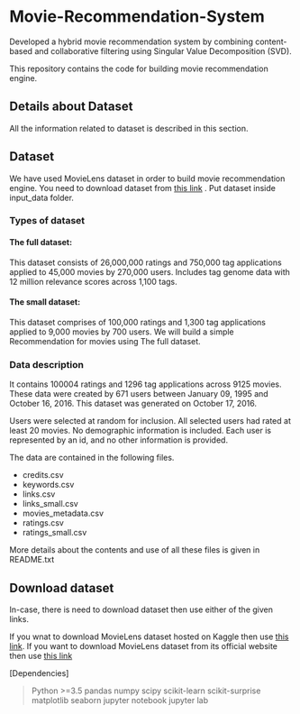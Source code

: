 # Movie-Recommendation-System
Developed a hybrid movie recommendation system by combining content-based and collaborative filtering using Singular Value Decomposition (SVD).

This repository contains the code for building movie recommendation engine.

## Details about Dataset
All the information related to dataset is described in this section.

## Dataset
We have used MovieLens dataset in order to build movie recommendation engine.
You need to download dataset from [this link](https://drive.google.com/drive/folders/1vPNIYje1yasxhqVpprfq16bShO_jrfvc?usp=drive_link) .
Put dataset inside input_data folder.

### Types of dataset
#### The full dataset:
This dataset consists of 26,000,000 ratings and 750,000 tag applications applied to 45,000 movies by 270,000 users. Includes tag genome data with 12 million relevance scores across 1,100 tags.
#### The small dataset:
This dataset comprises of 100,000 ratings and 1,300 tag applications applied to 9,000 movies by 700 users.
We will build a simple Recommendation for movies using The full dataset.

### Data description
It contains 100004 ratings and 1296 tag applications across 9125 movies. These data were created by 671 users between January 09, 1995 and October 16, 2016. This dataset was generated on October 17, 2016.

Users were selected at random for inclusion. All selected users had rated at least 20 movies. No demographic information is included. Each user is represented by an id, and no other information is provided.

The data are contained in the following files.

- credits.csv
- keywords.csv
- links.csv
- links_small.csv
- movies_metadata.csv
- ratings.csv
- ratings_small.csv

More details about the contents and use of all these files is given in README.txt

## Download dataset
In-case, there is need to download dataset then use either of the given links.

If you wnat to download MovieLens dataset hosted on Kaggle then use [this link](https://www.kaggle.com/datasets/rounakbanik/the-movies-dataset).
If you want to download MovieLens dataset from its official website then use [this link](https://grouplens.org/datasets/movielens/latest/)

 [Dependencies]

> Python >=3.5
> pandas
> numpy
> scipy
> scikit-learn
> scikit-surprise
> matplotlib
> seaborn
> jupyter notebook
> jupyter lab
